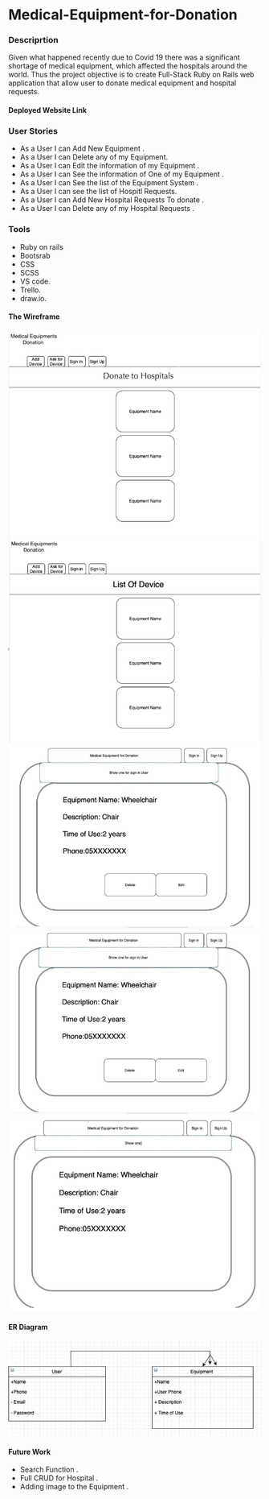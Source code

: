 # Medical-Equipment-for-Donation

### Descriprtion 
Given what happened recently due to Covid 19 there was a significant shortage of medical equipment, which affected the hospitals around the world. Thus the project objective is to create Full-Stack Ruby on Rails web application that allow user to donate medical equipment and hospital requests.

####  Deployed Website Link




### User Stories 
- As a User I can Add New Equipment .
- As a User I can Delete any of my Equipment. 
- As a User I can Edit the information of my Equipment .
- As a User I can See the information of One of my Equipment .
- As a User I can See the list of the Equipment System .
- As a User I can see the list of Hospitl Requests.
- As a User I can Add New Hospital Requests To donate .
- As a User I can Delete any of my Hospital Requests . 


### Tools 
- Ruby on rails 
- Bootsrab 
- CSS
- SCSS
- VS code.
- Trello.
- draw.io.





#### The Wireframe 
![Wireframe](/Media/5.png)
![Wireframe](/Media/4.png)
![Wireframe](/Media/1.png)
![Wireframe](/Media/2.png)
![Wireframe](/Media/3.png)




#### ER Diagram 


![Wireframe](/Media/6.png)


#### Future Work 

- Search Function .
- Full CRUD for Hospital .
- Adding image to the Equipment .
  